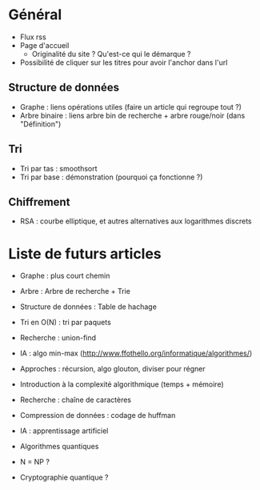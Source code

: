 # Général

- Flux rss
- Page d'accueil
   - Originalité du site ? Qu'est-ce qui le démarque ?
- Possibilité de cliquer sur les titres pour avoir l'anchor dans l'url

## Structure de données

- Graphe : liens opérations utiles (faire un article qui regroupe tout ?)
- Arbre binaire : liens arbre bin de recherche + arbre rouge/noir (dans "Définition")

## Tri

- Tri par tas : smoothsort
- Tri par base : démonstration (pourquoi ça fonctionne ?)

## Chiffrement

- RSA : courbe elliptique, et autres alternatives aux logarithmes discrets

# Liste de futurs articles

- Graphe : plus court chemin
- Arbre : Arbre de recherche + Trie
- Structure de données : Table de hachage
- Tri en O(N) : tri par paquets
- Recherche : union-find
- IA : algo min-max (http://www.ffothello.org/informatique/algorithmes/)
- Approches : récursion, algo glouton, diviser pour régner

- Introduction à la complexité algorithmique (temps + mémoire)
- Recherche : chaîne de caractères
- Compression de données : codage de huffman
- IA : apprentissage artificiel
- Algorithmes quantiques
- N = NP ?
- Cryptographie quantique ?
